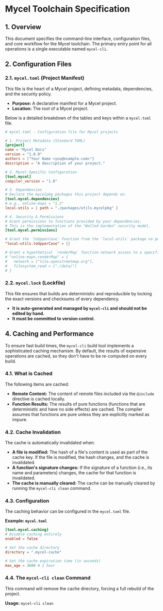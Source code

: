 # Mycel Toolchain Specification

## 1. Overview

This document specifies the command-line interface, configuration files, and core workflow for the Mycel toolchain. The primary entry point for all operations is a single executable named `mycel-cli`.

## 2. Configuration Files

### 2.1. `mycel.toml` (Project Manifest)

This file is the heart of a Mycel project, defining metadata, dependencies, and the security policy.

- **Purpose:** A declarative manifest for a Mycel project.
- **Location:** The root of a Mycel project.

Below is a detailed breakdown of the tables and keys within a `mycel.toml` file.

```toml
# mycel.toml - Configuration file for Mycel projects

# 1. Project Metadata (Standard TOML)
[project]
name = "Mycel Docs"
version = "1.0.0"
authors = ["Your Name <you@example.com>"]
description = "A description of your project."

# 2. Mycel-Specific Configuration
[tool.mycel]
compiler_version = "1.0"

# 3. Dependencies
# Declare the mycelpkg packages this project depends on.
[tool.mycel.dependencies]
# e.g., online-maps = "1.2"
local-utils = { path = "./packages/utils.mycelpkg" }

# 4. Security & Permissions
# Grant permissions to functions provided by your dependencies.
# This is the implementation of the "Walled Garden" security model.
[tool.mycel.permissions]

# Grant the `toUpperCase` function from the `local-utils` package no permissions.
"local-utils.toUpperCase" = {}

# Grant a hypothetical `renderMap` function network access to a specific domain.
# "online-maps.renderMap" = {
#   network = ["tile.openstreetmap.org"],
#   filesystem_read = ["./data/"]
# }
```

### 2.2. `mycel.lock` (Lockfile)

This file ensures that builds are deterministic and reproducible by locking the exact versions and checksums of every dependency.

- **It is auto-generated and managed by `mycel-cli` and should not be edited by hand.**
- **It must be committed to version control.**

## 4. Caching and Performance

To ensure fast build times, the `mycel-cli` build tool implements a sophisticated caching mechanism. By default, the results of expensive operations are cached, so they don't have to be re-computed on every build.

### 4.1. What is Cached

The following items are cached:

- **Remote Content:** The content of remote files included via the `@include` directive is cached locally.
- **Function Results:** The results of pure functions (functions that are deterministic and have no side effects) are cached. The compiler assumes that functions are pure unless they are explicitly marked as impure.

### 4.2. Cache Invalidation

The cache is automatically invalidated when:

- **A file is modified:** The hash of a file's content is used as part of the cache key. If the file is modified, the hash changes, and the cache is invalidated.
- **A function's signature changes:** If the signature of a function (i.e., its name and parameters) changes, the cache for that function is invalidated.
- **The cache is manually cleared:** The cache can be manually cleared by running the `mycel-cli clean` command.

### 4.3. Configuration

The caching behavior can be configured in the `mycel.toml` file.

**Example: `mycel.toml`**
```toml
[tool.mycel.caching]
# Disable caching entirely
enabled = false

# Set the cache directory
directory = ".mycel-cache"

# Set the cache expiration time (in seconds)
max_age = 3600 # 1 hour
```

### 4.4. The `mycel-cli clean` Command

This command will remove the cache directory, forcing a full rebuild of the project.

**Usage:**
`mycel-cli clean`